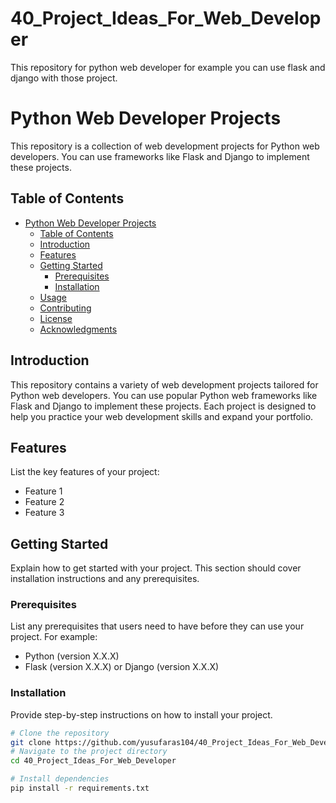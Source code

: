 # 40_Project_Ideas_For_Web_Developer
This repository for python web developer for example you can use flask and django with those project.


# Python Web Developer Projects

This repository is a collection of web development projects for Python web developers. You can use frameworks like Flask and Django to implement these projects.

## Table of Contents

- [Python Web Developer Projects](#python-web-developer-projects)
  - [Table of Contents](#table-of-contents)
  - [Introduction](#introduction)
  - [Features](#features)
  - [Getting Started](#getting-started)
    - [Prerequisites](#prerequisites)
    - [Installation](#installation)
  - [Usage](#usage)
  - [Contributing](#contributing)
  - [License](#license)
  - [Acknowledgments](#acknowledgments)

## Introduction

This repository contains a variety of web development projects tailored for Python web developers. You can use popular Python web frameworks like Flask and Django to implement these projects. Each project is designed to help you practice your web development skills and expand your portfolio.

## Features

List the key features of your project:

- Feature 1
- Feature 2
- Feature 3

## Getting Started

Explain how to get started with your project. This section should cover installation instructions and any prerequisites.

### Prerequisites

List any prerequisites that users need to have before they can use your project. For example:

- Python (version X.X.X)
- Flask (version X.X.X) or Django (version X.X.X)

### Installation

Provide step-by-step instructions on how to install your project.

```bash
# Clone the repository
git clone https://github.com/yusufaras104/40_Project_Ideas_For_Web_Developer.git
# Navigate to the project directory
cd 40_Project_Ideas_For_Web_Developer

# Install dependencies
pip install -r requirements.txt
